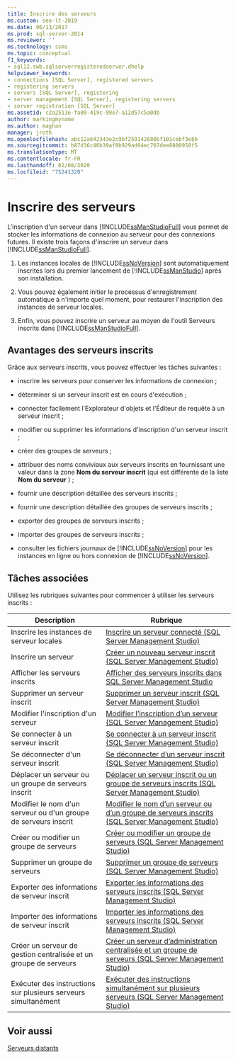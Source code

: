 ```yaml
---
title: Inscrire des serveurs
ms.custom: seo-lt-2019
ms.date: 06/13/2017
ms.prod: sql-server-2014
ms.reviewer: ''
ms.technology: ssms
ms.topic: conceptual
f1_keywords:
- sql12.swb.sqlserverregisteredserver.dhelp
helpviewer_keywords:
- connections [SQL Server], registered servers
- registering servers
- servers [SQL Server], registering
- server management [SQL Server], registering servers
- server registration [SQL Server]
ms.assetid: c2a2513e-fa09-419c-99e7-a12d57c5a0db
author: markingmyname
ms.author: maghan
manager: jroth
ms.openlocfilehash: abc12a642343e2c9bf259142680bf101cebf3e8b
ms.sourcegitcommit: b87d36c46b39af8b929ad94ec707dee8800950f5
ms.translationtype: MT
ms.contentlocale: fr-FR
ms.lasthandoff: 02/08/2020
ms.locfileid: "75241320"
---
```

# <a name="register-servers"></a>Inscrire des serveurs
  L'inscription d'un serveur dans [!INCLUDE[ssManStudioFull](../../includes/ssmanstudiofull-md.md)] vous permet de stocker les informations de connexion au serveur pour des connexions futures. Il existe trois façons d'inscrire un serveur dans [!INCLUDE[ssManStudioFull](../../includes/ssmanstudiofull-md.md)].  
  
1.  Les instances locales de [!INCLUDE[ssNoVersion](../../includes/ssnoversion-md.md)] sont automatiquement inscrites lors du premier lancement de [!INCLUDE[ssManStudio](../../includes/ssmanstudio-md.md)] après son installation.  
  
2.  Vous pouvez également initier le processus d'enregistrement automatique à n'importe quel moment, pour restaurer l'inscription des instances de serveur locales.  
  
3.  Enfin, vous pouvez inscrire un serveur au moyen de l'outil Serveurs inscrits dans [!INCLUDE[ssManStudioFull](../../includes/ssmanstudiofull-md.md)].  
  
## <a name="benefits-of-registered-servers"></a>Avantages des serveurs inscrits  
 Grâce aux serveurs inscrits, vous pouvez effectuer les tâches suivantes :  
  
-   inscrire les serveurs pour conserver les informations de connexion ;  
  
-   déterminer si un serveur inscrit est en cours d'exécution ;  
  
-   connecter facilement l'Explorateur d'objets et l'Éditeur de requête à un serveur inscrit ;  
  
-   modifier ou supprimer les informations d'inscription d'un serveur inscrit ;  
  
-   créer des groupes de serveurs ;  
  
-   attribuer des noms conviviaux aux serveurs inscrits en fournissant une valeur dans la zone **Nom du serveur inscrit** (qui est différente de la liste **Nom du serveur** ) ;  
  
-   fournir une description détaillée des serveurs inscrits ;  
  
-   fournir une description détaillée des groupes de serveurs inscrits ;  
  
-   exporter des groupes de serveurs inscrits ;  
  
-   importer des groupes de serveurs inscrits ;  
  
-   consulter les fichiers journaux de [!INCLUDE[ssNoVersion](../../includes/ssnoversion-md.md)] pour les instances en ligne ou hors connexion de [!INCLUDE[ssNoVersion](../../includes/ssnoversion-md.md)].  
  
## <a name="related-tasks"></a>Tâches associées  
 Utilisez les rubriques suivantes pour commencer à utiliser les serveurs inscrits :  
  
|**Description**|**Rubrique**|  
|---------------------|---------------|  
|Inscrire les instances de serveur locales|[Inscrire un serveur connecté &#40;SQL Server Management Studio&#41;](register-a-connected-server-sql-server-management-studio.md)|  
|Inscrire un serveur|[Créer un nouveau serveur inscrit &#40;SQL Server Management Studio&#41;](create-a-new-registered-server-sql-server-management-studio.md)|  
|Afficher les serveurs inscrits|[Afficher des serveurs inscrits dans SQL Server Management Studio](view-registered-servers-in-sql-server-management-studio.md)|  
|Supprimer un serveur inscrit|[Supprimer un serveur inscrit &#40;SQL Server Management Studio&#41;](remove-a-registered-server-sql-server-management-studio.md)|  
|Modifier l'inscription d'un serveur|[Modifier l’inscription d’un serveur &#40;SQL Server Management Studio&#41;](change-a-server-s-registration-sql-server-management-studio.md)|  
|Se connecter à un serveur inscrit|[Se connecter à un serveur inscrit &#40;SQL Server Management Studio&#41;](connect-to-a-registered-server-sql-server-management-studio.md)|  
|Se déconnecter d'un serveur inscrit|[Se déconnecter d’un serveur inscrit &#40;SQL Server Management Studio&#41;](disconnect-from-a-registered-server-sql-server-management-studio.md)|  
|Déplacer un serveur ou un groupe de serveurs inscrit|[Déplacer un serveur inscrit ou un groupe de serveurs inscrits &#40;SQL Server Management Studio&#41;](move-a-registered-server-or-registered-server-group.md)|  
|Modifier le nom d'un serveur ou d'un groupe de serveurs inscrit|[Modifier le nom d’un serveur ou d’un groupe de serveurs inscrits &#40;SQL Server Management Studio&#41;](change-the-name-of-registered-server-or-registered-server-group.md)|  
|Créer ou modifier un groupe de serveurs|[Créer ou modifier un groupe de serveurs &#40;SQL Server Management Studio&#41;](create-or-edit-a-server-group-sql-server-management-studio.md)|  
|Supprimer un groupe de serveurs|[Supprimer un groupe de serveurs &#40;SQL Server Management Studio&#41;](remove-a-server-group-sql-server-management-studio.md)|  
|Exporter des informations de serveur inscrit|[Exporter les informations des serveurs inscrits &#40;SQL Server Management Studio&#41;](export-registered-server-information-sql-server-management-studio.md)|  
|Importer des informations de serveur inscrit|[Importer les informations des serveurs inscrits &#40;SQL Server Management Studio&#41;](import-registered-server-information-sql-server-management-studio.md)|  
|Créer un serveur de gestion centralisée et un groupe de serveurs|[Créer un serveur d’administration centralisée et un groupe de serveurs &#40;SQL Server Management Studio&#41;](create-a-central-management-server-and-server-group.md)|  
|Exécuter des instructions sur plusieurs serveurs simultanément|[Exécuter des instructions simultanément sur plusieurs serveurs &#40;SQL Server Management Studio&#41;](execute-statements-against-multiple-servers-simultaneously.md)|  
  
## <a name="see-also"></a>Voir aussi  
 [Serveurs distants](../../database-engine/configure-windows/remote-servers.md)  
  
  
